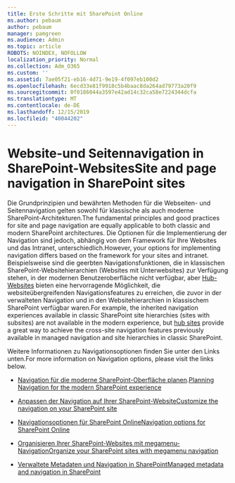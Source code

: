```yaml
---
title: Erste Schritte mit SharePoint Online
ms.author: pebaum
author: pebaum
manager: pamgreen
ms.audience: Admin
ms.topic: article
ROBOTS: NOINDEX, NOFOLLOW
localization_priority: Normal
ms.collection: Adm_O365
ms.custom: ''
ms.assetid: 7ae05f21-eb16-4d71-9e19-4f097eb100d2
ms.openlocfilehash: 6ecd33e81f9918c5b4baac8da264ad79773a20f9
ms.sourcegitcommit: 0f0186044a3597e42ad14c32ca58e7224344dcfa
ms.translationtype: MT
ms.contentlocale: de-DE
ms.lasthandoff: 12/15/2019
ms.locfileid: "40044202"
---
```

# <a name="site-and-page-navigation-in-sharepoint-sites"></a><span data-ttu-id="851a3-102">Website-und Seitennavigation in SharePoint-Websites</span><span class="sxs-lookup"><span data-stu-id="851a3-102">Site and page navigation in SharePoint sites</span></span>

<span data-ttu-id="851a3-103">Die Grundprinzipien und bewährten Methoden für die Webseiten- und Seitennavigation gelten sowohl für klassische als auch moderne SharePoint-Architekturen.</span><span class="sxs-lookup"><span data-stu-id="851a3-103">The fundamental principles and good practices for site and page navigation are equally applicable to both classic and modern SharePoint architectures.</span></span> <span data-ttu-id="851a3-104">Die Optionen für die Implementierung der Navigation sind jedoch, abhängig von dem Framework für Ihre Websites und das Intranet, unterschiedlich.</span><span class="sxs-lookup"><span data-stu-id="851a3-104">However, your options for implementing navigation differs based on the framework for your sites and intranet.</span></span> <span data-ttu-id="851a3-105">Beispielsweise sind die geerbten Navigationsfunktionen, die in klassischen SharePoint-Websitehierarchien (Websites mit Unterwebsites) zur Verfügung stehen, in der modernen Benutzeroberfläche nicht verfügbar, aber [Hub-Websites](https://support.office.com/article/fe26ae84-14b7-45b6-a6d1-948b3966427f) bieten eine hervorragende Möglichkeit, die websiteübergreifenden Navigationsfeatures zu erreichen, die zuvor in der verwalteten Navigation und in den Websitehierarchien in klassischem SharePoint verfügbar waren.</span><span class="sxs-lookup"><span data-stu-id="851a3-105">For example, the inherited navigation experiences available in classic SharePoint site hierarchies (sites with subsites) are not available in the modern experience, but [hub sites](https://support.office.com/article/fe26ae84-14b7-45b6-a6d1-948b3966427f) provide a great way to achieve the cross-site navigation features previously available in managed navigation and site hierarchies in classic SharePoint.</span></span>

 <span data-ttu-id="851a3-106">Weitere Informationen zu Navigationsoptionen finden Sie unter den Links unten.</span><span class="sxs-lookup"><span data-stu-id="851a3-106">For more information on Navigation options, please visit the links below.</span></span>

 - <span data-ttu-id="851a3-107">[Navigation für die moderne SharePoint-Oberfläche planen](https://docs.microsoft.com/sharepoint/plan-navigation-modern-experience).</span><span class="sxs-lookup"><span data-stu-id="851a3-107">[Planning Navigation for the modern SharePoint experience](https://docs.microsoft.com/sharepoint/plan-navigation-modern-experience)</span></span>

- [<span data-ttu-id="851a3-108">Anpassen der Navigation auf Ihrer SharePoint-Website</span><span class="sxs-lookup"><span data-stu-id="851a3-108">Customize the navigation on your SharePoint site</span></span>](https://support.office.com/article/customize-the-navigation-on-your-sharepoint-site-3cd61ae7-a9ed-4e1e-bf6d-4655f0bf25ca)

- [<span data-ttu-id="851a3-109">Navigationsoptionen für SharePoint Online</span><span class="sxs-lookup"><span data-stu-id="851a3-109">Navigation options for SharePoint Online</span></span>](https://docs.microsoft.com/office365/enterprise/navigation-options-for-sharepoint-online)
 
- [<span data-ttu-id="851a3-110">Organisieren Ihrer SharePoint-Websites mit megamenu-Navigation</span><span class="sxs-lookup"><span data-stu-id="851a3-110">Organize your SharePoint sites with megamenu navigation</span></span>](https://techcommunity.microsoft.com/t5/Microsoft-SharePoint-Blog/Organize-your-SharePoint-sites-with-megamenu-navigation-and-new/ba-p/328068)

- [<span data-ttu-id="851a3-111">Verwaltete Metadaten und Navigation in SharePoint</span><span class="sxs-lookup"><span data-stu-id="851a3-111">Managed metadata and navigation in SharePoint</span></span>](https://docs.microsoft.com/sharepoint/dev/general-development/managed-metadata-and-navigation-in-sharepoint)


